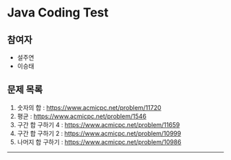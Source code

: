 # Java Coding Test 

## 참여자

- 설주연
- 이승태

## 문제 목록

1. 숫자의 합 : https://www.acmicpc.net/problem/11720
2. 평균 : https://www.acmicpc.net/problem/1546
3. 구간 합 구하기 4 : https://www.acmicpc.net/problem/11659
4. 구간 합 구하기 2 : https://www.acmicpc.net/problem/10999
5. 나머지 합 구하기 : https://www.acmicpc.net/problem/10986

---


